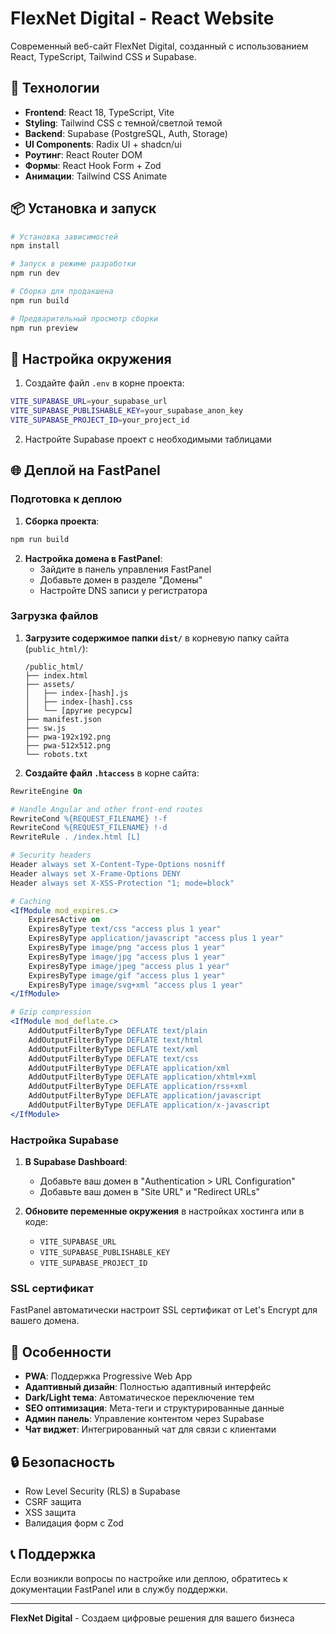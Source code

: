 # FlexNet Digital - React Website

Современный веб-сайт FlexNet Digital, созданный с использованием React, TypeScript, Tailwind CSS и Supabase.

## 🚀 Технологии

- **Frontend**: React 18, TypeScript, Vite
- **Styling**: Tailwind CSS с темной/светлой темой
- **Backend**: Supabase (PostgreSQL, Auth, Storage)
- **UI Components**: Radix UI + shadcn/ui
- **Роутинг**: React Router DOM
- **Формы**: React Hook Form + Zod
- **Анимации**: Tailwind CSS Animate

## 📦 Установка и запуск

```bash
# Установка зависимостей
npm install

# Запуск в режиме разработки
npm run dev

# Сборка для продакшена
npm run build

# Предварительный просмотр сборки
npm run preview
```

## 🔧 Настройка окружения

1. Создайте файл `.env` в корне проекта:
```bash
VITE_SUPABASE_URL=your_supabase_url
VITE_SUPABASE_PUBLISHABLE_KEY=your_supabase_anon_key
VITE_SUPABASE_PROJECT_ID=your_project_id
```

2. Настройте Supabase проект с необходимыми таблицами

## 🌐 Деплой на FastPanel

### Подготовка к деплою

1. **Сборка проекта**:
```bash
npm run build
```

2. **Настройка домена в FastPanel**:
   - Зайдите в панель управления FastPanel
   - Добавьте домен в разделе "Домены"
   - Настройте DNS записи у регистратора

### Загрузка файлов

1. **Загрузите содержимое папки `dist/`** в корневую папку сайта (`public_html/`):
   ```
   /public_html/
   ├── index.html
   ├── assets/
   │   ├── index-[hash].js
   │   ├── index-[hash].css
   │   └── [другие ресурсы]
   ├── manifest.json
   ├── sw.js
   ├── pwa-192x192.png
   ├── pwa-512x512.png
   └── robots.txt
   ```

2. **Создайте файл `.htaccess`** в корне сайта:
```apache
RewriteEngine On

# Handle Angular and other front-end routes
RewriteCond %{REQUEST_FILENAME} !-f
RewriteCond %{REQUEST_FILENAME} !-d
RewriteRule . /index.html [L]

# Security headers
Header always set X-Content-Type-Options nosniff
Header always set X-Frame-Options DENY
Header always set X-XSS-Protection "1; mode=block"

# Caching
<IfModule mod_expires.c>
    ExpiresActive on
    ExpiresByType text/css "access plus 1 year"
    ExpiresByType application/javascript "access plus 1 year"
    ExpiresByType image/png "access plus 1 year"
    ExpiresByType image/jpg "access plus 1 year"
    ExpiresByType image/jpeg "access plus 1 year"
    ExpiresByType image/gif "access plus 1 year"
    ExpiresByType image/svg+xml "access plus 1 year"
</IfModule>

# Gzip compression
<IfModule mod_deflate.c>
    AddOutputFilterByType DEFLATE text/plain
    AddOutputFilterByType DEFLATE text/html
    AddOutputFilterByType DEFLATE text/xml
    AddOutputFilterByType DEFLATE text/css
    AddOutputFilterByType DEFLATE application/xml
    AddOutputFilterByType DEFLATE application/xhtml+xml
    AddOutputFilterByType DEFLATE application/rss+xml
    AddOutputFilterByType DEFLATE application/javascript
    AddOutputFilterByType DEFLATE application/x-javascript
</IfModule>
```

### Настройка Supabase

1. **В Supabase Dashboard**:
   - Добавьте ваш домен в "Authentication > URL Configuration"
   - Добавьте ваш домен в "Site URL" и "Redirect URLs"

2. **Обновите переменные окружения** в настройках хостинга или в коде:
   - `VITE_SUPABASE_URL`
   - `VITE_SUPABASE_PUBLISHABLE_KEY`
   - `VITE_SUPABASE_PROJECT_ID`

### SSL сертификат

FastPanel автоматически настроит SSL сертификат от Let's Encrypt для вашего домена.

## 📱 Особенности

- **PWA**: Поддержка Progressive Web App
- **Адаптивный дизайн**: Полностью адаптивный интерфейс
- **Dark/Light тема**: Автоматическое переключение тем
- **SEO оптимизация**: Мета-теги и структурированные данные
- **Админ панель**: Управление контентом через Supabase
- **Чат виджет**: Интегрированный чат для связи с клиентами

## 🔒 Безопасность

- Row Level Security (RLS) в Supabase
- CSRF защита
- XSS защита
- Валидация форм с Zod

## 📞 Поддержка

Если возникли вопросы по настройке или деплою, обратитесь к документации FastPanel или в службу поддержки.

---

**FlexNet Digital** - Создаем цифровые решения для вашего бизнеса